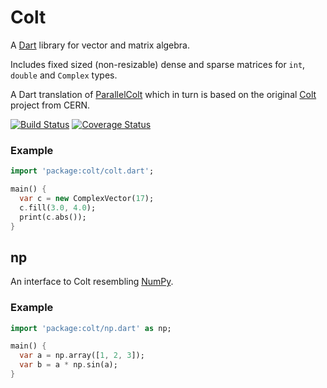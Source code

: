 # Colt

A [Dart][] library for vector and matrix algebra.

Includes fixed sized (non-resizable) dense and sparse matrices for `int`,
`double` and `Complex` types.

A Dart translation of [ParallelColt][] which in turn is based on the
original [Colt][] project from CERN.

[![Build Status](https://travis-ci.org/rwl/colt.svg)](https://travis-ci.org/rwl/colt)
[![Coverage Status](https://coveralls.io/repos/rwl/colt/badge.svg?branch=master&service=github)](https://coveralls.io/github/rwl/colt?branch=master)

### Example

```dart
import 'package:colt/colt.dart';

main() {
  var c = new ComplexVector(17);
  c.fill(3.0, 4.0);
  print(c.abs());
}
```

## np

An interface to Colt resembling [NumPy][].

### Example

```dart
import 'package:colt/np.dart' as np;

main() {
  var a = np.array([1, 2, 3]);
  var b = a * np.sin(a);
}
```

[Dart]: https://www.dartlang.org/
[ParallelColt]: https://sites.google.com/site/piotrwendykier/software/parallelcolt
[Colt]: http://dst.lbl.gov/ACSSoftware/colt/
[NumPy]: http://www.numpy.org/
